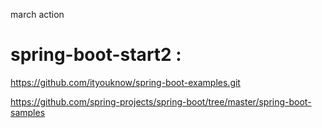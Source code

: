 march action

# spring-boot-start2 :

https://github.com/ityouknow/spring-boot-examples.git


https://github.com/spring-projects/spring-boot/tree/master/spring-boot-samples






